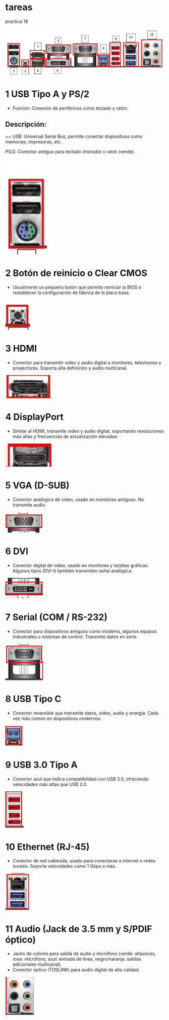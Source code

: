 # tareas
practica 18

![pepitosjuares](/img/conectores.jpg)

# 1 USB Tipo A y PS/2
+ Función: Conexión de periféricos como teclado y ratón.
## Descripción:
++ USB: Universal Serial Bus, permite conectar dispositivos como memorias, impresoras, etc.

PS/2: Conector antiguo para teclado (morado) o ratón (verde).

![pepitosjuares](/img/conector01.png)

# 2 Botón de reinicio o Clear CMOS
+ Usualmente un pequeño botón que permite reiniciar la BIOS o restablecer la configuración de fábrica de la placa base.

![pepitosjuares](/img/conector02.png)

# 3 HDMI
+ Conector para transmitir video y audio digital a monitores, televisores o proyectores. Soporta alta definición y audio multicanal.

![pepitosjuares](/img/conector3.png)

# 4 DisplayPort
+ Similar al HDMI, transmite video y audio digital, soportando resoluciones más altas y frecuencias de actualización elevadas.
  
![pepitosjuares](/img/conector4.png)

# 5 VGA (D-SUB)
+ Conector analógico de video, usado en monitores antiguos. No transmite audio.

![pepitosjuares](/img/conector5.png)

# 6 DVI
+ Conector digital de video, usado en monitores y tarjetas gráficas. Algunos tipos (DVI-I) también transmiten señal analógica.

![pepitosjuares](/img/conector6.png)

# 7 Serial (COM / RS-232)
+ Conector para dispositivos antiguos como módems, algunos equipos industriales o sistemas de control. Transmite datos en serie.

![pepitosjuares](/img/conector7.png)

# 8 USB Tipo C
+ Conector reversible que transmite datos, video, audio y energía. Cada vez más común en dispositivos modernos.

![pepitosjuares](/img/conector8.png)

# 9 USB 3.0 Tipo A
+ Conector azul que indica compatibilidad con USB 3.0, ofreciendo velocidades más altas que USB 2.0.

![pepitosjuares](/img/conector9.png)

# 10 Ethernet (RJ-45)
+ Conector de red cableada, usado para conectarse a internet o redes locales. Soporta velocidades como 1 Gbps o más.

![pepitosjuares](/img/conector10.png)

# 11 Audio (Jack de 3.5 mm y S/PDIF óptico)
+ Jacks de colores para salida de audio y micrófono (verde: altavoces, rosa: micrófono, azul: entrada de línea, negro/naranja: salidas adicionales multicanal).
+ Conector óptico (TOSLINK) para audio digital de alta calidad.

![pepitosjuares](/img/conector11.png)

